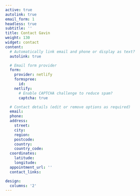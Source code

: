 ```yaml
---
active: true
autolink: true
email_form: 1
headless: true
subtitle: ''
title: Contact Gavin
weight: 130
widget: contact
content:
  # Automatically link email and phone or display as text?
  autolink: true

  # Email form provider
  form:
    provider: netlify
    formspree:
      id:
    netlify:
      # Enable CAPTCHA challenge to reduce spam?
      captcha: true

  # Contact details (edit or remove options as required)
  email: 
  phone: 
  address:
    street: 
    city: 
    region: 
    postcode:
    country: 
    country_code: 
  coordinates:
    latitude: 
    longitude: 
  appointment_url: ''
  contact_links:

design:
  columns: '2'
---
```

